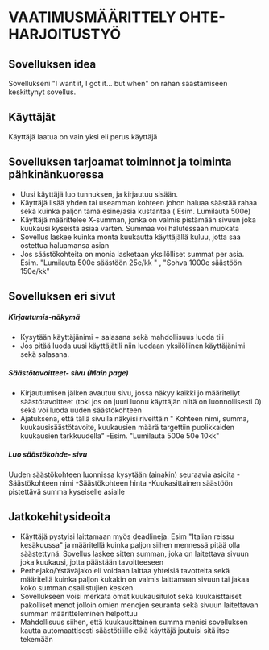 # **VAATIMUSMÄÄRITTELY OHTE-HARJOITUSTYÖ**

## Sovelluksen idea  
Sovellukseni "I want it, I got it... but when" on rahan säästämiseen keskittynyt sovellus. 

## Käyttäjät
Käyttäjä laatua on vain yksi eli perus käyttäjä

## Sovelluksen tarjoamat toiminnot ja toiminta pähkinänkuoressa

  - Uusi käyttäjä luo tunnuksen, ja kirjautuu sisään.  
  - Käyttäjä lisää yhden tai useamman kohteen johon haluaa säästää rahaa sekä kuinka paljon tämä esine/asia kustantaa ( Esim. Lumilauta 500e)  
  - Käyttäjä määrittelee X-summan, jonka on valmis pistämään sivuun joka kuukausi kyseistä asiaa varten. Summaa voi halutessaan muokata
  - Sovellus laskee kuinka monta kuukautta käyttäjällä kuluu, jotta saa ostettua haluamansa asian  
  - Jos säästökohteita on monia lasketaan yksilölliset summat per asia. Esim. "Lumilauta 500e säästöön 25e/kk " , "Sohva 1000e säästöön 150e/kk"

## Sovelluksen eri sivut
  ##### Kirjautumis-näkymä 
  - Kysytään käyttäjänimi + salasana sekä mahdollisuus luoda tili
   - Jos pitää luoda uusi käyttäjätili niin luodaan yksilöllinen käyttäjänimi sekä salasana.
  ##### Säästötavoitteet- sivu (Main page)
  - Kirjautumisen jälken avautuu sivu, jossa näkyy kaikki jo määritellyt säästötavoitteet (toki jos on juuri luonu käyttäjän niitä on luonnollisesti 0) sekä voi luoda uuden säästökohteen
  - Ajatuksena, että tällä sivulla näkyisi riveittäin " Kohteen nimi, summa, kuukausisäästötavoite, kuukausien määrä targettiin puolikkaiden kuukausien tarkkuudella"
  -Esim. "Lumilauta     500e     50e     10kk"
  ##### Luo säästökohde- sivu
  Uuden säästökohteen luonnissa kysytään (ainakin) seuraavia asioita
      -Säästökohteen nimi
      -Säästökohteen hinta
      -Kuukasittainen säästöön pistettävä summa kyseiselle asialle

## Jatkokehitysideoita

  - Käyttäjä pystyisi laittamaan myös deadlineja. Esim "Italian reissu kesäkuussa" ja määritellä kuinka paljon siihen mennessä pitää olla säästettynä. Sovellus laskee sitten summan, joka on laitettava sivuun joka kuukausi, jotta päästään tavoitteeseen
  - Perhejako/Ystäväjako eli voidaan laittaa yhteisiä tavotteita sekä määritellä kuinka paljon kukakin on valmis laittamaan sivuun tai jakaa koko summan osallistujien kesken
  - Sovellukseen voisi merkata omat kuukausitulot sekä kuukaisttaiset pakolliset menot jolloin omien menojen seuranta sekä sivuun laitettavan summan määritteleminen helpottuu
  - Mahdollisuus siihen, että kuukausittainen summa menisi sovelluksen kautta automaattisesti säästötilille eikä käyttäjä joutuisi sitä itse tekemään


